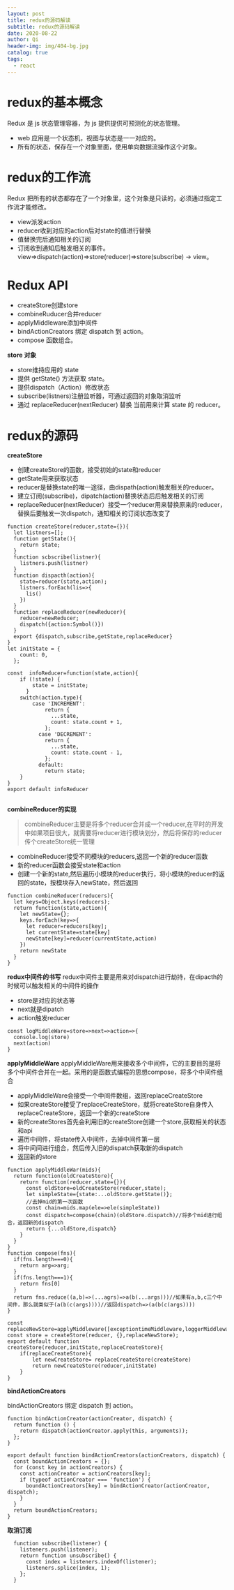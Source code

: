 ```yaml
---
layout: post
title: redux的源码解读
subtitle: redux的源码解读
date: 2020-08-22
author: Qi
header-img: img/404-bg.jpg
catalog: true
tags:
  - react
---
```


# redux的基本概念
Redux 是 js 状态管理容器，为 js 提供提供可预测化的状态管理。
- web 应用是一个状态机，视图与状态是一一对应的。
- 所有的状态，保存在一个对象里面，使用单向数据流操作这个对象。
# redux的工作流
Redux 把所有的状态都存在了一个对象里，这个对象是只读的，必须通过指定工作流才能修改。
- view派发action
- reducer收到对应的action后对state的值进行替换
- 值替换完后通知相关的订阅
- 订阅收到通知后触发相关的事件。
view=>dispatch(action)=>store(reducer)=>store(subscribe) -> view。

# Redux API
- createStore创建store
- combineRuducer合并reducer
- applyMiddleware添加中间件
- bindActionCreators 绑定 dispatch 到 action。
- compose 函数组合。

**store 对象**
- store维持应用的 state
- 提供 getState() 方法获取 state。
- 提供dispatch（Action）修改状态
- subscribe(listners)注册监听器，可通过返回的对象取消监听
- 通过 replaceReducer(nextReducer) 替换 当前用来计算 state 的 reducer。

# redux的源码
**createStore**
- 创建createStore的函数，接受初始的state和reducer
- getState用来获取状态
- reducer是替换state的唯一途径，由dispath(action)触发相关的reducer。
- 建立订阅(subscribe)，dipatch(action)替换状态后后触发相关的订阅
- replaceReducer(nextReducer）接受一个reducer用来替换原来的reducer，替换后要触发一次dispatch，通知相关的订阅状态改变了

```
function createStore(reducer,state={}){
  let listners=[];
  function getState(){
    return state;
  }
  function scbscribe(listner){
    listners.push(listner)
  }
  function dispacth(action){
    state=reducer(state,action);
    listners.forEach(lis=>{
      lis()
    })
  }
  function replaceReducer(newReducer){
    reducer=newReducer;
    dispatch({action:Symbol()})
  }
  export {dispatch,subscribe,getState,replaceReducer}
}
let initState = {
    count: 0,
  };

const  infoReducer=function(state,action){
    if (!state) {
        state = initState;
      }
    switch(action.type){
        case 'INCREMENT':
            return {
              ...state,
              count: state.count + 1,
            };
          case 'DECREMENT':
            return {
              ...state,
              count: state.count - 1,
            };
          default:
            return state;
    }
}
export default infoReducer
    
```

**combineReducer的实现**

> combineReducer主要是将多个reducer合并成一个reducer,在平时的开发中如果项目很大，就需要将reducer进行模块划分，然后将保存的reducer传个createStore统一管理
- combineReducer接受不同模块的reducers,返回一个新的reducer函数
- 新的reducer函数会接受state和action
- 创建一个新的state,然后遍历小模块的reducer执行，将小模块的reducer的返回的state，按模块存入newState，然后返回
```
function combineReducer(reducers){
  let keys=Object.keys(reducers);
  return function(state,action){
    let newState={};
    keys.forEach(key=>{
      let reducer=reducers[key];
      let currentState=state[key]
      newState[key]=reducer(currentState,action)
    })
    return newState
  }
}

```

**redux中间件的书写**
redux中间件主要是用来对dispatch进行劫持，在dipacth的时候可以触发相关的中间件的操作
- store是对应的状态等
- next就是dipatch
- action触发reducer

```
const logMiddleWare=store=>next=>action=>{
  console.log(store)
  next(action)
}

```

**applyMiddleWare**
applyMiddleWare用来接收多个中间件，它的主要目的是将多个中间件合并在一起。采用的是函数式编程的思想compose，将多个中间件组合
- applyMiddleWare会接受一个中间件数组，返回replaceCreateStore
- 如果createStore接受了replaceCreateStore，就将createStore自身传入replaceCreateStore，返回一个新的createStore
- 新的createStores首先会利用旧的createStore创建一个store,获取相关的状态和api
- 遍历中间件，将state传入中间件，去掉中间件第一层
- 将中间间进行组合，然后传入旧的dispatch获取新的dispatch
- 返回新的store

```
function applyMiddleWar(mids){
  return function(oldCreateStore){
    return function(reducer,state={}){
      const oldStore=oldCreateStore(reducer,state);
      let simpleState={state:...oldStore.getState()};
      //去掉mid的第一次函数
      const chain=mids.map(ele=>ele(simpleState))
      const dispatch=compose(chain)(oldStore.dispatch)//将多个mid进行组合，返回新的dispatch
      return {...oldStore,dispatch}
    }
  }
}
function compose(fns){
  if(fns.length===0){
    return arg=>arg;
  }
  if(fns.length===1){
    return fns[0]
  }
  return fns.reduce((a,b)=>(...agrs)=>a(b(...args)))//如果有a,b,c三个中间件，那么就类似于(a(b(c(args))))//返回dispatch=>(a(b(c(args))))
}

const replaceNewStore=applyMiddleware([exceptiontimeMiddleware,loggerMiddleware,timeMiddleware])
const store = createStore(reducer, {},replaceNewStore);
export default function createStore(reducer,initState,replaceCreateStore){
    if(replaceCreateStore){
        let newCreateStore= replaceCreateStore(createStore)
        return newCreateStore(reducer,initState)
    }
}
```


**bindActionCreators**

bindActionCreators 绑定 dispatch 到 action。

```
function bindActionCreator(actionCreator, dispatch) {
  return function () {
    return dispatch(actionCreator.apply(this, arguments));
  };
}

export default function bindActionCreators(actionCreators, dispatch) {
  const boundActionCreators = {};
  for (const key in actionCreators) {
    const actionCreator = actionCreators[key];
    if (typeof actionCreator === 'function') {
      boundActionCreators[key] = bindActionCreator(actionCreator, dispatch);
    }
  }
  return boundActionCreators;
}

```
**取消订阅**

```
  function subscribe(listener) {
    listeners.push(listener);
    return function unsubscribe() {
      const index = listeners.indexOf(listener);
      listeners.splice(index, 1);
    };
  }
```